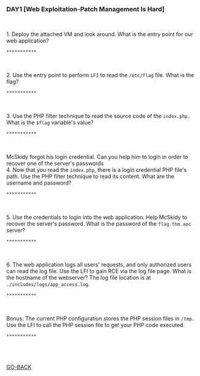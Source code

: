 <h3 align="left">DAY1 [Web Exploitation-Patch Management Is Hard]
</h3>
<br>
<p align="left">1. Deploy the attached VM and look around. What is the entry point for our web application?</p>
  
```
***********
```
  <br>
<p align="left">2. Use the entry point to perform <code>LFI</code> to read the <code>/etc/flag</code> file. What is the flag?</p>
  
```
***********
```
  <br>
  <p align="left">3. Use the PHP filter technique to read the source code of the <code>index.php.</code> What is the <code>$flag</code> variable's value?</p>
  
```
***********
```
  <br>
      <p align="left">McSkidy forgot his login credential. Can you help him to login in order to recover one of the server's passwords<br>4. Now that you read the <code>index.php</code>, there is a login credential PHP file's path. Use the PHP filter technique to read its content. What are the username and password?</p>
  
```
***********
```
  <br>
          <p align="left">5. Use the credentials to login into the web application. Help McSkidy to recover the server's password. What is the password of the <code>flag.thm.aoc</code> server? </p>
  
```
***********
```
  <br>
              <p align="left">6. The web application logs all users' requests, and only authorized users can read the log file. Use the LFI to gain RCE via the log file page. What is the hostname of the webserver? The log file location is at <code>./includes/logs/app_access.log</code>.</p>
  
```
***********
```
  <br>
                  <p align="left">Bonus: The current PHP configuration stores the PHP session files in <code>/tmp.</code> Use the LFI to call the PHP session file to get your PHP code executed.<p>
  
```
***********
```
  <br>
<br><br>
<a href="https://github.com/n00bcooD3R/advent-of-cyber3">GO-BACK</a>
